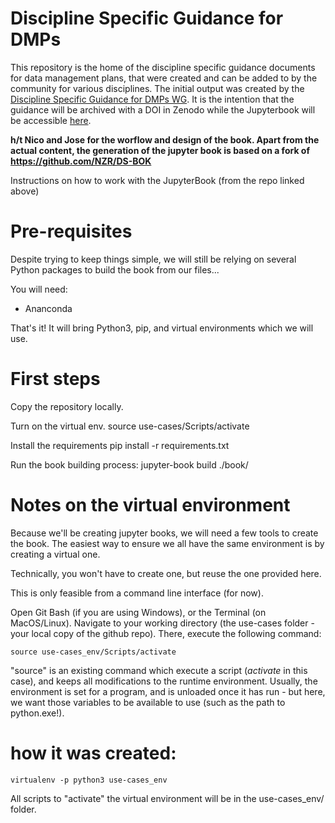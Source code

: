 # Discipline Specific Guidance for DMPs

This repository is the home of the discipline specific guidance documents for data management plans, that were created and can be added to by the community for various disciplines. The initial output was created by the [Discipline Specific Guidance for DMPs WG](https://www.rd-alliance.org/groups/discipline-specific-guidance-data-management-plans-wg "RDA Working Group page"). It is the intention that the guidance will be archived with a DOI in Zenodo while the Jupyterbook will be accessible [here](https://santoshilam.github.io/Discipline_Specific_Guidance_for_DMPs/). 

**h/t Nico and Jose for the worflow and design of the book. Apart from the actual content, the generation of the jupyter book is based on a fork of https://github.com/NZR/DS-BOK**


Instructions on how to work with the JupyterBook (from the repo linked above)
# Pre-requisites

Despite trying to keep things simple, we will still be relying on several Python packages to build the book from our files... 

You will need: 
- Ananconda 

That's it! It will bring Python3, pip, and virtual environments which we will use.

# First steps

Copy the repository locally. 

Turn on the virtual env. 
	source use-cases/Scripts/activate

Install the requirements
	pip install -r requirements.txt
 
Run the book building process: 
	jupyter-book build ./book/



# Notes on the virtual environment

Because we'll be creating jupyter books, we will need a few tools to create the book. The easiest way to ensure we all have the same environment is by creating a virtual one. 

Technically, you won't have to create one, but reuse the one provided here. 

This is only feasible from a command line interface (for now). 

Open Git Bash (if you are using Windows), or the Terminal (on MacOS/Linux). Navigate to your working directory (the use-cases folder - your local copy of the github repo).
There, execute the following command: 
	
	source use-cases_env/Scripts/activate

"source" is an existing command which execute a script (_activate_ in this case), and keeps all modifications to the runtime environment. 
Usually, the environment is set for a program, and is unloaded once it has run - but here, we want those variables to be available to use (such as the path to python.exe!).



# how it was created: 
 
	virtualenv -p python3 use-cases_env

All scripts to "activate" the virtual environment will be in the use-cases_env/ folder. 


